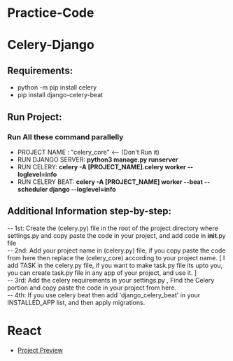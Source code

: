 # Practice-Code

# Celery-Django

## Requirements:
- python -m pip install celery
- pip install django-celery-beat

## Run Project:
### Run All these command parallelly
- PROJECT NAME :      "celery_core" <-- (Don't Run it)
- RUN DJANGO SERVER:  **python3 manage.py runserver**
- RUN CELERY:         **celery -A [PROJECT_NAME].celery worker --loglevel=info**
- RUN CELERY BEAT:    **celery -A [PROJECT_NAME] worker --beat --scheduler django --loglevel=info**

## Additional Information step-by-step:

-- 1st: Create the (celery.py) file in the root of the project directory where settings.py and copy paste the code in your project, and add code in __init__.py file <br>
-- 2nd: Add your project name in (celery.py) file, if you copy paste the code from here then replace the (celery_core) according to your project name. [ I add TASK in the celery.py file, if you want to make task.py file its upto you, you can create task.py file in any app of your project, and use it. ] <br>
-- 3rd: Add the celery requirements in your settings.py , Find the Celery portion and copy paste the code in your project from here. <br>
-- 4th: If you use celery beat then add 'django_celery_beat' in your INSTALLED_APP list, and then apply migrations. 

# React
- [Project Preview](https://user-images.githubusercontent.com/46293412/222421942-25ce0326-79bc-407b-b0eb-a4c69d0a8aee.webm)
